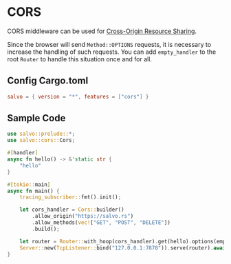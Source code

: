 # CORS

CORS middleware can be used for [Cross-Origin Resource Sharing](https://developer.mozilla.org/zh-CN/docs/Web/HTTP/CORS).

Since the browser will send `Method::OPTIONS` requests, it is necessary to increase the handling of such requests. You can add `empty_handler` to the root `Router` to handle this situation once and for all.

## Config Cargo.toml

```toml
salvo = { version = "*", features = ["cors"] }
```

## Sample Code

```rust
use salvo::prelude::*;
use salvo::cors::Cors;

#[handler]
async fn hello() -> &'static str {
    "hello"
}

#[tokio::main]
async fn main() {
    tracing_subscriber::fmt().init();

    let cors_handler = Cors::builder()
        .allow_origin("https://salvo.rs")
        .allow_methods(vec!["GET", "POST", "DELETE"])
        .build();

    let router = Router::with_hoop(cors_handler).get(hello).options(empty_handler);
    Server::new(TcpListener::bind("127.0.0.1:7878")).serve(router).await;
}
```

